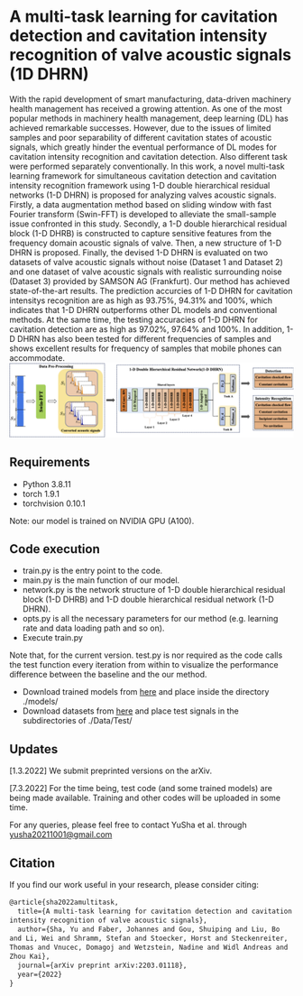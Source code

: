 # A multi-task learning for cavitation detection and cavitation intensity recognition of valve acoustic signals (1D DHRN)
With the rapid development of smart manufacturing, data-driven machinery health management has received a growing attention. As one of the most popular methods in machinery health management, deep learning (DL) has achieved remarkable successes. However, due to the issues of limited samples and poor separability of different cavitation states of acoustic signals, which greatly hinder the eventual performance of DL modes for cavitation intensity recognition and cavitation detection. Also different task were performed separately conventionally. In this work, a novel multi-task learning framework for simultaneous cavitation detection and  cavitation intensity recognition framework using 1-D double hierarchical residual networks (1-D DHRN) is proposed for analyzing valves acoustic signals. Firstly, a data augmentation method based on sliding window with fast Fourier transform (Swin-FFT) is developed to alleviate the small-sample issue confronted in this study. Secondly, a 1-D double hierarchical residual block (1-D DHRB) is constructed to capture sensitive features from the frequency domain acoustic signals of valve. Then, a new structure of 1-D DHRN is proposed. Finally, the devised 1-D DHRN is evaluated on two datasets of valve acoustic signals without noise (Dataset 1 and Dataset 2) and one dataset of valve acoustic signals with realistic surrounding noise (Dataset 3) provided by SAMSON AG (Frankfurt). Our method has achieved state-of-the-art results. The prediction accurcies of 1-D DHRN for cavitation intensitys recognition are as high as 93.75%, 94.31% and 100%, which indicates that 1-D DHRN outperforms other DL models and conventional methods. At the same time, the testing accuracies of 1-D DHRN for cavitation detection are as high as 97.02%, 97.64% and 100%. In addition, 1-D DHRN has also been tested for different frequencies of samples and shows excellent results for frequency of samples that mobile phones can accommodate.
![img1](https://github.com/CavitationDetection/1-D-DHRN/blob/main/figs/1-D%20DHRN.png)
## Requirements

- Python 3.8.11
- torch 1.9.1
- torchvision 0.10.1

Note: our model is trained on NVIDIA GPU (A100).

## Code execution

- train.py is the entry point to the code.
- main.py is the main function of our model.
- network.py is the network structure of 1-D double hierarchical residual block (1-D DHRB) and 1-D double hierarchical residual network (1-D DHRN).
- opts.py is all the necessary parameters for our method (e.g. learning rate and data loading path and so on).
- Execute train.py

Note that, for the current version. test.py is nor required as the code calls the test function every iteration from within to visualize the performance difference between the baseline and the our method. 
- Download trained models from [here](https://drive.google.com/drive/folders/1ye8Vev8_fdMvdfHr5FIFSb5tcwtYHlnv) and place inside the directory ./models/
- Download datasets from [here](https://drive.google.com/drive/folders/1eejPrqM2hWPxSfb0gUhu-F4FD0rhO7sp?usp=sharing) and place test signals in the subdirectories of ./Data/Test/



## Updates
[1.3.2022] We submit preprinted versions on the arXiv.

[7.3.2022] For the time being, test code (and some trained models) are being made available. Training and other codes will be uploaded in some time.


For any queries, please feel free to contact YuSha et al. through yusha20211001@gmail.com

## Citation
If you find our work useful in your research, please consider citing:
```
@article{sha2022amultitask,
  title={A multi-task learning for cavitation detection and cavitation intensity recognition of valve acoustic signals},
  author={Sha, Yu and Faber, Johannes and Gou, Shuiping and Liu, Bo and Li, Wei and Shramm, Stefan and Stoecker, Horst and Steckenreiter, Thomas and Vnucec, Domagoj and Wetzstein, Nadine and Widl Andreas and Zhou Kai},
  journal={arXiv preprint arXiv:2203.01118},
  year={2022}
}
```
